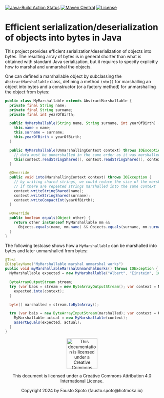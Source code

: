 [![Java-Build Action Status](https://github.com/Hotmoka/io-hotmoka-marshalling/actions/workflows/java_build.yml/badge.svg)](https://github.com/Hotmoka/io-hotmoka-marshalling/actions)
[![Maven Central](https://img.shields.io/maven-central/v/io.hotmoka.marshalling/io-hotmoka-marshalling-api.svg?label=Maven%20Central)](https://central.sonatype.com/search?smo=true&q=g:io.hotmoka.marshalling)
[![License](https://img.shields.io/badge/License-Apache%202.0-blue.svg)](http://www.apache.org/licenses/LICENSE-2.0.html)

# Efficient serialization/deserialization of objects into bytes in Java

This project provides efficient serialization/deserialization of objects into bytes.
The resulting array of bytes is in general shorter than what is obtained with standard
Java serialization, but it requires to specify explicitly how to marshal and unmarshal the objects.

One can defined a marshallable object by subclassing the `AbstractMarshallable` class, defining
a method `into()` for marshalling an object into bytes and a constructor (or a factory method)
for unmarshalling the object from bytes:

```java
public class MyMarshallable extends AbstractMarshallable {
  private final String name;
  private final String surname;
  private final int yearOfBirth;

  public MyMarshallable(String name, String surname, int yearOfBirth) {
    this.name = name;
    this.surname = surname;
    this.yearOfBirth = yearOfBirth;
  }

  public MyMarshallable(UnmarshallingContext context) throws IOException {
    // data must be unmarshalled in the same order as it was marshalled inside the into() method
    this(context.readStringShared(), context.readStringShared(), context.readCompactInt());
  }

  @Override
  public void into(MarshallingContext context) throws IOException {
    // by writing shared strings, we could reduce the size of the marshalled data
    // if there are repeated strings marshalled into the same context
    context.writeStringShared(name);
    context.writeStringShared(surname);
    context.writeCompactInt(yearOfBirth);
  }

  @Override
  public boolean equals(Object other) {
    return other instanceof MyMarshallable mm &&
      Objects.equals(name, mm.name) && Objects.equals(surname, mm.surname) && yearOfBirth == mm.yearOfBirth;
  }
}
```

The following testcase shows how a `MyMarshallable` can be marshalled into bytes and later
unmarshalled from bytes:

```java
@Test
@DisplayName("MyMarshallable marshal unmarshal works")
public void myMarshallableMarshalUnmarshalWorks() throws IOException {
  MyMarshallable expected = new MyMarshallable("Albert", "Einstein", 1879);

  ByteArrayOutputStream stream;
  try (var baos = stream = new ByteArrayOutputStream(); var context = MarshallingContexts.of(baos)) {
    expected.into(context);
  }

  byte[] marshalled = stream.toByteArray();

  try (var bais = new ByteArrayInputStream(marshalled); var context = UnmarshallingContexts.of(bais)) {
    MyMarshallable actual = new MyMarshallable(context);
    assertEquals(expected, actual);
  }
}
```

<p align="center"><img width="100" src="https://mirrors.creativecommons.org/presskit/buttons/88x31/png/by.png" alt="This documentation is licensed under a Creative Commons Attribution 4.0 International License"></p><p align="center">This document is licensed under a Creative Commons Attribution 4.0 International License.</p>

<p align="center">Copyright 2024 by Fausto Spoto (fausto.spoto@hotmoka.io)</p>